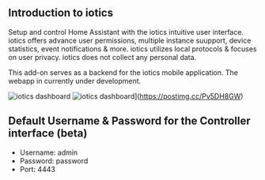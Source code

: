 ## Introduction to iotics

Setup and control Home Assistant with the iotics intuitive user interface. iotics offers advance user permissions, multiple instance suupport, device statistics, event notifications & more. iotics utilizes local protocols & focuses on user privacy. iotics does not collect any personal data.

This add-on serves as a backend for the iotics mobile application. The webapp in currently under development.

![iotics dashboard](https://github.com/iotics-live/iotics-controller/iotics/images/screenshot.png?raw=true)
![iotics dashboard](https://i.postimg.cc/C5jsjjmQ/screenshot.png)](https://postimg.cc/Pv5DH8GW)

## Default Username & Password for the Controller interface (beta)
- Username: admin
- Password: password
- Port: 4443
